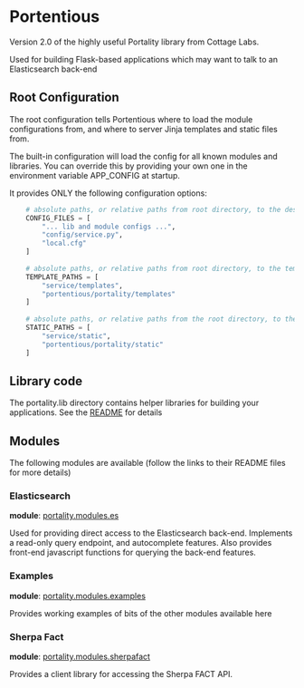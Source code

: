 # Portentious

Version 2.0 of the highly useful Portality library from Cottage Labs.

Used for building Flask-based applications which may want to talk to an Elasticsearch back-end

## Root Configuration

The root configuration tells Portentious where to load the module configurations from, and where to server Jinja templates and static files from.

The built-in configuration will load the config for all known modules and libraries.  You can override this by providing your own one in the environment variable APP_CONFIG at startup.

It provides ONLY the following configuration options:

```python
    # absolute paths, or relative paths from root directory, to the desired config files (in the order you want them loaded)
    CONFIG_FILES = [
        "... lib and module configs ...",
        "config/service.py",
        "local.cfg"
    ]
    
    # absolute paths, or relative paths from root directory, to the template directories (in the order you want them looked at)
    TEMPLATE_PATHS = [
        "service/templates",
        "portentious/portality/templates"
    ]
    
    # absolute paths, or relative paths from the root directory, to the static file directories (in the order you want them looked at)
    STATIC_PATHS = [
        "service/static",
        "portentious/portality/static"
    ]
```

## Library code

The portality.lib directory contains helper libraries for building your applications.  See the [README](https://github.com/richard-jones/portentious/tree/master/portality/lib/README.md) for details

## Modules

The following modules are available (follow the links to their README files for more details)

### Elasticsearch

**module**: [portality.modules.es](https://github.com/richard-jones/portentious/tree/master/portality/modules/es/README.md)

Used for providing direct access to the Elasticsearch back-end.  Implements a read-only query endpoint, and autocomplete features.  Also provides front-end javascript functions for querying the back-end features.

### Examples

**module**: [portality.modules.examples](https://github.com/richard-jones/portentious/tree/master/portality/modules/examples/README.md)

Provides working examples of bits of the other modules available here

### Sherpa Fact

**module**: [portality.modules.sherpafact](https://github.com/richard-jones/portentious/tree/master/portality/modules/sherpafact/README.md)

Provides a client library for accessing the Sherpa FACT API.